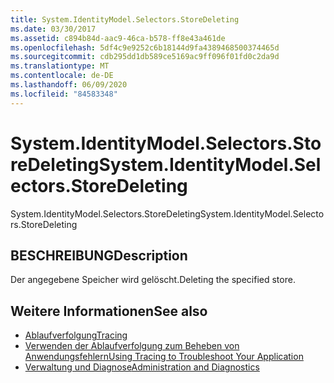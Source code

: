 ```yaml
---
title: System.IdentityModel.Selectors.StoreDeleting
ms.date: 03/30/2017
ms.assetid: c894b84d-aac9-46ca-b578-ff8e43a461de
ms.openlocfilehash: 5df4c9e9252c6b18144d9fa4389468500374465d
ms.sourcegitcommit: cdb295dd1db589ce5169ac9ff096f01fd0c2da9d
ms.translationtype: MT
ms.contentlocale: de-DE
ms.lasthandoff: 06/09/2020
ms.locfileid: "84583348"
---
```

# <a name="systemidentitymodelselectorsstoredeleting"></a><span data-ttu-id="8e68d-102">System.IdentityModel.Selectors.StoreDeleting</span><span class="sxs-lookup"><span data-stu-id="8e68d-102">System.IdentityModel.Selectors.StoreDeleting</span></span>
<span data-ttu-id="8e68d-103">System.IdentityModel.Selectors.StoreDeleting</span><span class="sxs-lookup"><span data-stu-id="8e68d-103">System.IdentityModel.Selectors.StoreDeleting</span></span>  
  
## <a name="description"></a><span data-ttu-id="8e68d-104">BESCHREIBUNG</span><span class="sxs-lookup"><span data-stu-id="8e68d-104">Description</span></span>  
 <span data-ttu-id="8e68d-105">Der angegebene Speicher wird gelöscht.</span><span class="sxs-lookup"><span data-stu-id="8e68d-105">Deleting the specified store.</span></span>  
  
## <a name="see-also"></a><span data-ttu-id="8e68d-106">Weitere Informationen</span><span class="sxs-lookup"><span data-stu-id="8e68d-106">See also</span></span>

- [<span data-ttu-id="8e68d-107">Ablaufverfolgung</span><span class="sxs-lookup"><span data-stu-id="8e68d-107">Tracing</span></span>](index.md)
- [<span data-ttu-id="8e68d-108">Verwenden der Ablaufverfolgung zum Beheben von Anwendungsfehlern</span><span class="sxs-lookup"><span data-stu-id="8e68d-108">Using Tracing to Troubleshoot Your Application</span></span>](using-tracing-to-troubleshoot-your-application.md)
- [<span data-ttu-id="8e68d-109">Verwaltung und Diagnose</span><span class="sxs-lookup"><span data-stu-id="8e68d-109">Administration and Diagnostics</span></span>](../index.md)
